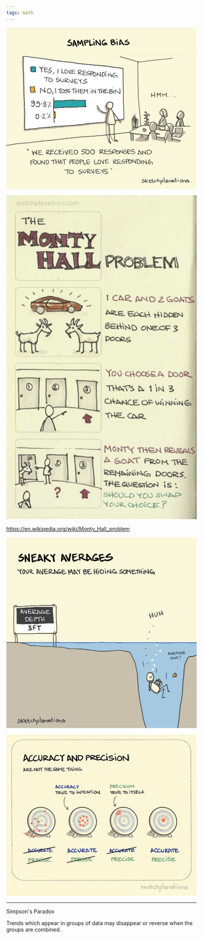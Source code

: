 ```yaml
---
tags: math
---
```



![](/static/img/sampling-bias.png)

![](/static/img/monty-hall.jpeg)

<https://en.wikipedia.org/wiki/Monty_Hall_problem>

![](/static/img/averages.png)

![](/static/img/accurate-vs-precise.jpeg)


---

Simpson's Paradox

Trends which appear in groups of data may disappear or reverse when the groups are combined.